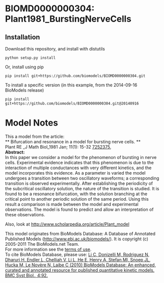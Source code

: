 # BIOMD0000000304: Plant1981_BurstingNerveCells

## Installation

Download this repository, and install with distutils

`python setup.py install`

Or, install using pip

`pip install git+https://github.com/biomodels/BIOMD0000000304.git`

To install a specific version (in this example, from the 2014-09-16 BioModels release)

`pip install git+https://github.com/biomodels/BIOMD0000000304.git@20140916`


# Model Notes


This a model from the article:  
** Bifurcation and resonance in a model for bursting nerve cells. **   
Plant RE _J Math Biol_1981 Jan; 11(1): 15-32
[7252375](http://www.ncbi.nlm.nih.gov/pubmed/7252375),  
**Abstract:**   
In this paper we consider a model for the phenomenon of bursting in nerve
cells. Experimental evidence indicates that this phenomenon is due to the
interaction of multiple conductances with very different kinetics, and the
model incorporates this evidence. As a parameter is varied the model undergoes
a transition between two oscillatory waveforms; a corresponding transition is
observed experimentally. After establishing the periodicity of the subcritical
oscillatory solution, the nature of the transition is studied. It is found to
be a resonance bifurcation, with the solution branching at the critical point
to another periodic solution of the same period. Using this result a
comparison is made between the model and experimental observations. The model
is found to predict and allow an interpretation of these observations.

Also, look at <http://www.scholarpedia.org/article/Plant_model>

This model originates from BioModels Database: A Database of Annotated
Published Models (http://www.ebi.ac.uk/biomodels/). It is copyright (c)
2005-2011 The BioModels.net Team.  
For more information see the [terms of
use](http://www.ebi.ac.uk/biomodels/legal.html).  
To cite BioModels Database, please use: [Li C, Donizelli M, Rodriguez N,
Dharuri H, Endler L, Chelliah V, Li L, He E, Henry A, Stefan MI, Snoep JL,
Hucka M, Le Novère N, Laibe C (2010) BioModels Database: An enhanced, curated
and annotated resource for published quantitative kinetic models. BMC Syst
Biol., 4:92.](http://www.ncbi.nlm.nih.gov/pubmed/20587024)


